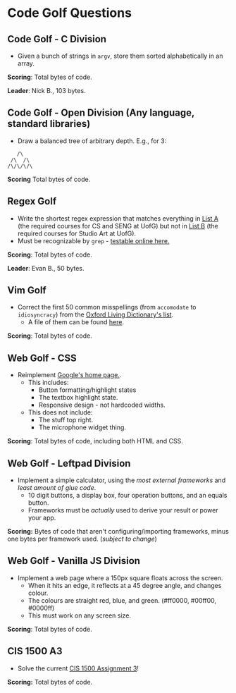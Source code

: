 # Code Golf Questions

## Code Golf - C Division

- Given a bunch of strings in `argv`, store them sorted alphabetically in an array.

**Scoring**: Total bytes of code.

**Leader**: Nick B., 103 bytes.

## Code Golf - Open Division (Any language, standard libraries)

- Draw a balanced tree of arbitrary depth. E.g., for 3:

```
   /\
 /\  /\
/\/\/\/\
```

**Scoring** Total bytes of code.


## Regex Golf

- Write the shortest regex expression that matches everything in [List A](challenges/regex1.txt) (the required courses for CS and SENG at UofG) but not in [List B](challenges/regex2.txt) (the required courses for Studio Art at UofG).
- Must be recognizable by `grep` - [testable online here.](https://www.online-utility.org/text/grep.jsp)

**Scoring**: Total bytes of code.

**Leader**: Evan B., 50 bytes.


## Vim Golf

- Correct the first 50 common misspellings (from `accomodate` to `idiosyncracy`) from the [Oxford Living Dictionary's list](https://en.oxforddictionaries.com/spelling/common-misspellings).
    - A file of them can be found [here](challenges/vim.txt).

**Scoring**: Total bytes of code.


## Web Golf - CSS

- Reimplement [Google's home page.](www.google.com).
    - This includes:
        - Button formatting/highlight states
        - The textbox highlight state.
        - Responsive design - not hardcoded widths.
    - This does not include:
        - The stuff top right.
        - The microphone widget thing.

**Scoring**: Total bytes of code, including both HTML and CSS.


## Web Golf - Leftpad Division

- Implement a simple calculator, using the _most external frameworks_ and _least amount of glue code_.
    - 10 digit buttons, a display box, four operation buttons, and an equals button.
    - Frameworks must be _actually_ used to derive your result or power your app.

**Scoring:** Bytes of code that aren't configuring/importing frameworks, minus one bytes per framework used. (_subject to change_)


## Web Golf - Vanilla JS Division


- Implement a web page where a 150px square floats across the screen.
    - When it hits an edge, it reflects at a 45 degree angle, and changes colour.
    - The colours are straight red, blue, and green. (#ff0000, #00ff00, #0000ff)
    - This must work on any screen size.

**Scoring**: Total bytes of code.


## CIS 1500 A3

- Solve the current [CIS 1500 Assignment 3](challenges/a3.md)!

**Scoring:** Total bytes of code.
